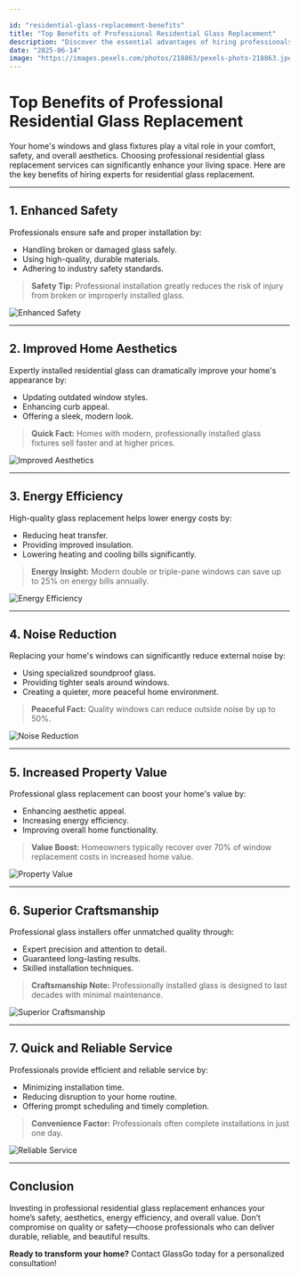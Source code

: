 ```yaml
---

id: "residential-glass-replacement-benefits"
title: "Top Benefits of Professional Residential Glass Replacement"
description: "Discover the essential advantages of hiring professionals for residential glass replacement, including safety, aesthetics, energy efficiency, and increased property value."
date: "2025-06-14"
image: "https://images.pexels.com/photos/218863/pexels-photo-218863.jpeg?auto=compress/cs=tinysrgb/w=1260/h=750/dpr=1"
---
```


# Top Benefits of Professional Residential Glass Replacement

Your home's windows and glass fixtures play a vital role in your comfort, safety, and overall aesthetics. Choosing professional residential glass replacement services can significantly enhance your living space. Here are the key benefits of hiring experts for residential glass replacement.

---

## 1. **Enhanced Safety**

Professionals ensure safe and proper installation by:

* Handling broken or damaged glass safely.
* Using high-quality, durable materials.
* Adhering to industry safety standards.

> **Safety Tip:** Professional installation greatly reduces the risk of injury from broken or improperly installed glass.

![Enhanced Safety](https://images.pexels.com/photos/218863/pexels-photo-218863.jpeg?auto=compress\&cs=tinysrgb\&w=1260\&h=750\&dpr=1)

---

## 2. **Improved Home Aesthetics**

Expertly installed residential glass can dramatically improve your home's appearance by:

* Updating outdated window styles.
* Enhancing curb appeal.
* Offering a sleek, modern look.

> **Quick Fact:** Homes with modern, professionally installed glass fixtures sell faster and at higher prices.

![Improved Aesthetics](https://images.pexels.com/photos/2121120/pexels-photo-2121120.jpeg?auto=compress\&cs=tinysrgb\&w=1260\&h=750\&dpr=1)

---

## 3. **Energy Efficiency**

High-quality glass replacement helps lower energy costs by:

* Reducing heat transfer.
* Providing improved insulation.
* Lowering heating and cooling bills significantly.

> **Energy Insight:** Modern double or triple-pane windows can save up to 25% on energy bills annually.

![Energy Efficiency](https://images.pexels.com/photos/421888/pexels-photo-421888.jpeg?auto=compress\&cs=tinysrgb\&w=1260\&h=750\&dpr=1)

---

## 4. **Noise Reduction**

Replacing your home's windows can significantly reduce external noise by:

* Using specialized soundproof glass.
* Providing tighter seals around windows.
* Creating a quieter, more peaceful home environment.

> **Peaceful Fact:** Quality windows can reduce outside noise by up to 50%.

![Noise Reduction](https://images.pexels.com/photos/3965514/pexels-photo-3965514.jpeg?auto=compress\&cs=tinysrgb\&w=1260\&h=750\&dpr=1)

---

## 5. **Increased Property Value**

Professional glass replacement can boost your home's value by:

* Enhancing aesthetic appeal.
* Increasing energy efficiency.
* Improving overall home functionality.

> **Value Boost:** Homeowners typically recover over 70% of window replacement costs in increased home value.

![Property Value](https://images.pexels.com/photos/106399/pexels-photo-106399.jpeg?auto=compress\&cs=tinysrgb\&w=1260\&h=750\&dpr=1)

---

## 6. **Superior Craftsmanship**

Professional glass installers offer unmatched quality through:

* Expert precision and attention to detail.
* Guaranteed long-lasting results.
* Skilled installation techniques.

> **Craftsmanship Note:** Professionally installed glass is designed to last decades with minimal maintenance.

![Superior Craftsmanship](https://images.pexels.com/photos/3184304/pexels-photo-3184304.jpeg?auto=compress\&cs=tinysrgb\&w=1260\&h=750\&dpr=1)

---

## 7. **Quick and Reliable Service**

Professionals provide efficient and reliable service by:

* Minimizing installation time.
* Reducing disruption to your home routine.
* Offering prompt scheduling and timely completion.

> **Convenience Factor:** Professionals often complete installations in just one day.

![Reliable Service](https://images.pexels.com/photos/3760616/pexels-photo-3760616.jpeg?auto=compress\&cs=tinysrgb\&w=1260\&h=750\&dpr=1)

---

## Conclusion

Investing in professional residential glass replacement enhances your home’s safety, aesthetics, energy efficiency, and overall value. Don’t compromise on quality or safety—choose professionals who can deliver durable, reliable, and beautiful results.

**Ready to transform your home?** Contact GlassGo today for a personalized consultation!
